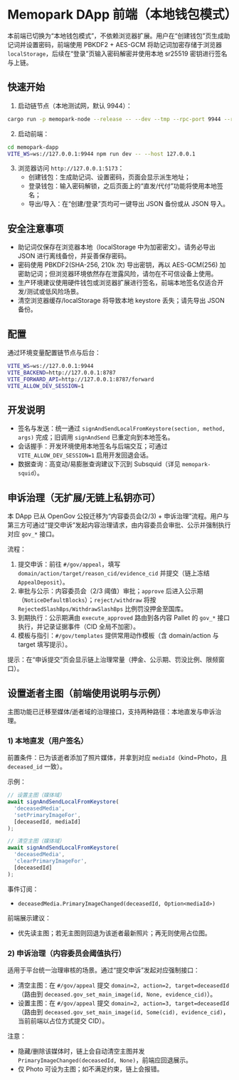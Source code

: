 # Memopark DApp 前端（本地钱包模式）

本前端已切换为“本地钱包模式”，不依赖浏览器扩展。用户在“创建钱包”页生成助记词并设置密码，前端使用 PBKDF2 + AES-GCM 将助记词加密存储于浏览器 `localStorage`，后续在“登录”页输入密码解密并使用本地 sr25519 密钥进行签名与上链。

## 快速开始

1. 启动链节点（本地测试网，默认 9944）：
```bash
cargo run -p memopark-node --release -- --dev --tmp --rpc-port 9944 --rpc-cors=all
```

2. 启动前端：
```bash
cd memopark-dapp
VITE_WS=ws://127.0.0.1:9944 npm run dev -- --host 127.0.0.1
```

3. 浏览器访问 `http://127.0.0.1:5173`：
   - 创建钱包：生成助记词、设置密码，页面会显示派生地址；
   - 登录钱包：输入密码解锁，之后页面上的“直发/代付”功能将使用本地签名；
   - 导出/导入：在“创建/登录”页均可一键导出 JSON 备份或从 JSON 导入。

## 安全注意事项

- 助记词仅保存在浏览器本地（localStorage 中为加密密文）。请务必导出 JSON 进行离线备份，并妥善保存密码。
- 密码使用 PBKDF2(SHA-256, 210k 次) 导出密钥，再以 AES-GCM(256) 加密助记词；但浏览器环境依然存在泄露风险，请勿在不可信设备上使用。
- 生产环境建议使用硬件钱包或浏览器扩展进行签名，前端本地签名仅适合开发/测试或低风险场景。
- 清空浏览器缓存/localStorage 将导致本地 keystore 丢失；请先导出 JSON 备份。

## 配置

通过环境变量配置链节点与后台：
```bash
VITE_WS=ws://127.0.0.1:9944
VITE_BACKEND=http://127.0.0.1:8787
VITE_FORWARD_API=http://127.0.0.1:8787/forward
VITE_ALLOW_DEV_SESSION=1
```

## 开发说明

- 签名与发送：统一通过 `signAndSendLocalFromKeystore(section, method, args)` 完成；旧调用 `signAndSend` 已重定向到本地签名。
- 会话握手：开发环境使用本地签名与后端交互；可通过 `VITE_ALLOW_DEV_SESSION=1` 启用开发回退会话。
- 数据查询：高变动/易膨胀查询建议下沉到 Subsquid（详见 `memopark-squid`）。

## 申诉治理（无扩展/无链上私钥亦可）

本 DApp 已从 OpenGov 公投迁移为“内容委员会(2/3) + 申诉治理”流程。用户与第三方可通过“提交申诉”发起内容治理请求，由内容委员会审批、公示并强制执行对应 `gov_*` 接口。

流程：
1. 提交申诉：前往 `#/gov/appeal`，填写 `domain/action/target/reason_cid/evidence_cid` 并提交（链上冻结 `AppealDeposit`）。
2. 审批与公示：内容委员会（2/3 阈值）审批；`approve` 后进入公示期（`NoticeDefaultBlocks`）；`reject/withdraw` 将按 `RejectedSlashBps/WithdrawSlashBps` 比例罚没押金至国库。
3. 到期执行：公示期满由 `execute_approved` 路由到各内容 Pallet 的 `gov_*` 接口执行，并记录证据事件（CID 全局不加密）。
4. 模板与指引：`#/gov/templates` 提供常用动作模板（含 domain/action 与 target 填写提示）。

提示：在“申诉提交”页会显示链上治理常量（押金、公示期、罚没比例、限频窗口）。

## 设置逝者主图（前端使用说明与示例）

主图功能已迁移至媒体/逝者域的治理接口，支持两种路径：本地直发与申诉治理。

### 1) 本地直发（用户签名）

前置条件：已为该逝者添加了照片媒体，并拿到对应 `mediaId`（kind=Photo，且 `deceased_id` 一致）。

示例：
```ts
// 设置主图（媒体域）
await signAndSendLocalFromKeystore(
  'deceasedMedia',
  'setPrimaryImageFor',
  [deceasedId, mediaId]
);

// 清空主图（媒体域）
await signAndSendLocalFromKeystore(
  'deceasedMedia',
  'clearPrimaryImageFor',
  [deceasedId]
);
```

事件订阅：
- `deceasedMedia.PrimaryImageChanged(deceasedId, Option<mediaId>)`

前端展示建议：
- 优先读主图；若无主图则回退为该逝者最新照片；再无则使用占位图。

### 2) 申诉治理（内容委员会阈值执行）

适用于平台统一治理审核的场景。通过“提交申诉”发起对应强制接口：

- 清空主图：在 `#/gov/appeal` 提交 `domain=2, action=2, target=deceasedId`（路由到 `deceased.gov_set_main_image(id, None, evidence_cid)`）。
- 设置主图：在 `#/gov/appeal` 提交 `domain=2, action=3, target=deceasedId`（路由到 `deceased.gov_set_main_image(id, Some(cid), evidence_cid)`，当前前端以占位方式提交 CID）。

注意：
- 隐藏/删除该媒体时，链上会自动清空主图并发 `PrimaryImageChanged(deceasedId, None)`，前端应回退展示。
- 仅 Photo 可设为主图；如不满足约束，链上会报错。
